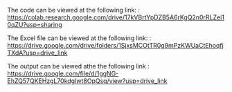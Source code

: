 The code can be viewed at the following link: :
https://colab.research.google.com/drive/17kVBrtYpDZB5A6rKgQ2n0rRLZei10qZU?usp=sharing

The Excel file can be viewed at the following link: :
https://drive.google.com/drive/folders/1SjxsMCOtTR0g9mPzKWUaCtEhoqfjTXdA?usp=drive_link

The output can be viewed athe the following link :
https://drive.google.com/file/d/1ggNG-EhZQ57QKEHzgL70kdgIwt8OpQsq/view?usp=drive_link

